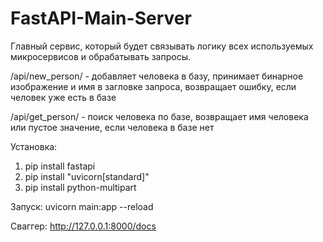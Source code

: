 # FastAPI-Main-Server
Главный сервис, который будет связывать логику всех используемых микросервисов и обрабатывать запросы.

/api/new_person/ - добавляет человека в базу, принимает бинарное изображение и имя в загловке запроса, возвращает ошибку, если человек уже есть в базе

/api/get_person/ - поиск человека по базе, возвращает имя человека или пустое значение, если человека в базе нет

Установка:
1) pip install fastapi
2) pip install "uvicorn[standard]"
3) pip install python-multipart

Запуск:
uvicorn main:app --reload

Сваггер:
http://127.0.0.1:8000/docs


